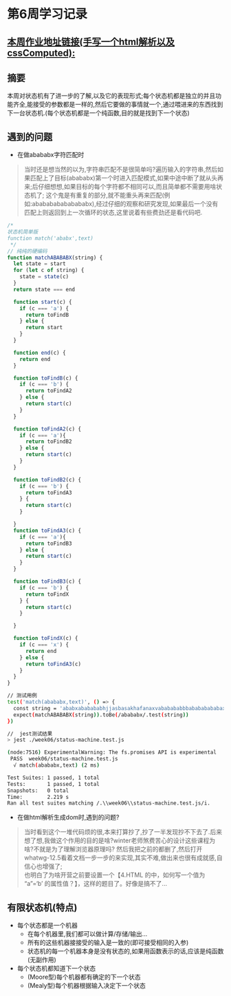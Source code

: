# 第6周学习记录
## [本周作业地址链接(手写一个html解析以及cssComputed):](./html-toy)

## 摘要
本周对状态机有了进一步的了解,以及它的表现形式;每个状态机都是独立的并且功能齐全,能接受的参数都是一样的,然后它要做的事情就一个,通过喂进来的东西找到下一台状态机.(每个状态机都是一个纯函数,目的就是找到下一个状态)

## 遇到的问题
- 在做abababx字符匹配时
> 当时还是想当然的以为,字符串匹配不是很简单吗?遍历输入的字符串,然后如果匹配上了目标(abababx)第一个时进入匹配模式,如果中途中断了就从头再来;后仔细想想,如果目标的每个字符都不相同可以,而且简单都不需要用啥状态机了; 这个鬼是有重复的部分,就不能重头再来匹配(例如:ababababababababx),经过仔细的观察和研究发现,如果最后一个没有匹配上则返回到上一次循环的状态,这里说着有些费劲还是看代码吧.

```js
/*
状态机简单版
function match('ababx',text)
 */
// 纯纯的硬编码
function matchABABABX(string) {
  let state = start
  for (let c of string) {
    state = state(c)
  }
  return state === end

  function start(c) {
    if (c === 'a') {
      return toFindB
    } else {
      return start
    }
  }

  function end(c) {
    return end
  }

  function toFindB(c) {
    if (c === 'b') {
      return toFindA2
    } else {
      return start(c)
    }
  }

  function toFindA2(c) {
    if (c === 'a'){
      return toFindB2
    } else {
      return start(c)
    }
  }

  function toFindB2(c) {
    if (c === 'b') {
      return toFindA3
    } {
      return start(c)
    }

  }
  function toFindA3(c) {
    if (c === 'a'){
      return toFindB3
    } else {
      return start(c)
    }
  }

  function toFindB3(c) {
    if (c === 'b') {
      return toFindX
    } {
      return start(c)
    }

  }

  function toFindX(c) {
    if (c === 'x') {
      return end
    } else {
      return toFindA3(c)
    }
  }
}

```
```bash
// 测试用例
test('match(abababx,text)', () => {
  const string = 'ababxababababhjjasbasakhafanaxvababababbbabababababaxbaaabababab'
  expect(matchABABABX(string)).toBe(/abababx/.test(string))
})

//  jest测试结果
> jest ./week06/status-machine.test.js

(node:7516) ExperimentalWarning: The fs.promises API is experimental
 PASS  week06/status-machine.test.js
  √ match(abababx,text) (2 ms)

Test Suites: 1 passed, 1 total
Tests:       1 passed, 1 total
Snapshots:   0 total
Time:        2.219 s
Ran all test suites matching /.\\week06\\status-machine.test.js/i.

```

- 在做html解析生成dom时,遇到的问题?
> 当时看到这个一堆代码烦的很,本来打算抄了,抄了一半发现抄不下去了.后来想了想,我做这个作用的目的是啥?winter老师煞费苦心的设计这些课程为啥?不就是为了理解浏览器原理吗?
>然后我把之前的都删了,然后打开whatwg-12.5看着文档一步一步的来实现,其实不难,做出来也很有成就感,自信心也增强了;  
> 也明白了为啥开营之前要设置一个【4.HTML 的中，如何写一个值为 “a”=‘b’ 的属性值？】，这样的题目了。好像是搞不了...


## 有限状态机(特点)
- 每个状态都是一个机器
    - 在每个机器里,我们都可以做计算/存储/输出...
    - 所有的这些机器接接受的输入是一致的(即可接受相同的入参)
    - 状态机的每一个机器本身是没有状态的,如果用函数表示的话,应该是纯函数(无副作用)
- 每个状态机都知道下一个状态
    - (Moore型)每个机器都有确定的下一个状态
    - (Mealy型)每个机器根据输入决定下一个状态